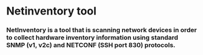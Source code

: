 # Netinventory tool
###  NetInventory is a tool that is scanning network devices in order to collect hardware inventory information using standard SNMP (v1, v2c) and NETCONF (SSH port 830) protocols.
